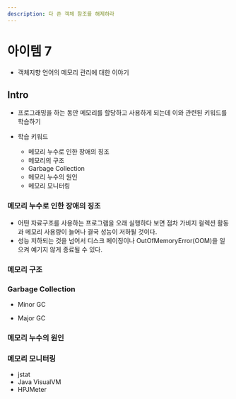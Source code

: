 ```yaml
---
description: 다 쓴 객체 참조를 해제하라
---
```


# 아이템 7

- 객체지향 언어의 메모리 관리에 대한 이야기

## Intro

- 프로그래밍을 하는 동안 메모리를 할당하고 사용하게 되는데 이와 관련된 키워드를 학습하기
  
- 학습 키워드
	- 메모리 누수로 인한 장애의 징조
	- 메모리의 구조
	- Garbage Collection
	- 메모리 누수의 원인
	- 메모리 모니터링

### 메모리 누수로 인한 장애의 징조

- 어떤 자료구조를 사용하는 프로그램을 오래 실행하다 보면 점차 가비지 컬렉션 활동과 메모리 사용량이 늘어나 결국 성능이 저하될 것이다.
- 성능 저하되는 것을 넘어서 디스크 페이징이나 OutOfMemoryError(OOM)을 일으켜 예기지 않게 종료될 수 있다.

### 메모리 구조

### Garbage Collection

- Minor GC

- Major GC

### 메모리 누수의 원인

### 메모리 모니터링

- jstat
- Java VisualVM
- HPJMeter
